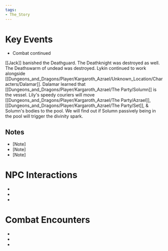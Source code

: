 ```yaml
---
tags:
- The_Story
---
```

# Key Events
- Combat continued

[[Jack]] banished the Deathguard. The Deathknight was destroyed as well. The Deathswarm of undead was destroyed. Lykin continued to work alongside [[Dungeons_and_Dragons/Player/Kargaroth_Azrael/Unknown_Location/Characters/Dalamar]]. Dalamar learned that [[Dungeons_and_Dragons/Player/Kargaroth_Azrael/The Party/Solumn]] is the vessel. Lily's speedy couriers will move [[Dungeons_and_Dragons/Player/Kargaroth_Azrael/The Party/Azrael]], [[Dungeons_and_Dragons/Player/Kargaroth_Azrael/The Party/Set]], & Solumn's bodies to the pool. We will find out if Solumn passively being in the pool will trigger the divinity spark. 

## Notes
- [Note]
- [Note]
- [Note]

# NPC Interactions
- [NPC Name]: [Interaction/Outcome]
- [NPC Name]: [Interaction/Outcome]
- [NPC Name]: [Interaction/Outcome]

# Combat Encounters
- [Monster Name(s)]: [Outcome]
- [Monster Name(s)]: [Outcome]
- [Monster Name(s)]: [Outcome]


